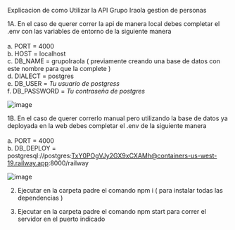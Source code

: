 Explicacion de como Utilizar la API Grupo Iraola gestion de personas <br />

1A.  En el caso de querer correr la api de manera local debes completar el .env con las variables de entorno de la siguiente manera <br /> <br />
    a. PORT = 4000 <br /> 
    b. HOST = localhost <br />
    c. DB_NAME = grupoIraola ( previamente creando una base de datos con este nombre para que la complete ) <br />
    d. DIALECT = postgres <br />
    e. DB_USER = *Tu usuario de postgress* <br />
    f. DB_PASSWORD = *Tu contraseña de postgres* <br />


![image](https://user-images.githubusercontent.com/90066344/210846396-b630a198-1d88-4280-8281-36e5755c93d1.png) <br /> 


1B. En el caso de querer correrlo manual pero utilizando la base de datos ya deployada en la web debes completar el .env de la siguiente manera <br /> <br />
    a. PORT = 4000 <br />
    b. DB_DEPLOY = postgresql://postgres:TxY0POgVJy2GX9xCXAMh@containers-us-west-19.railway.app:8000/railway <br />
    

![image](https://user-images.githubusercontent.com/90066344/210847535-f0ce069f-f713-4f17-9e82-9a18b9c7110b.png) <br />

2. Ejecutar en la carpeta padre el comando npm i ( para instalar todas las dependencias ) <br /> 

3. Ejecutar en la carpeta padre el comando npm start para correr el servidor en el puerto indicado


